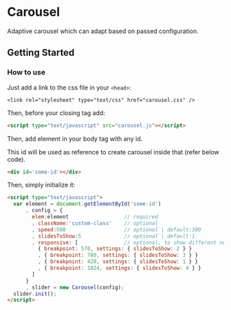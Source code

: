 # Carousel
Adaptive carousel which can adapt based on passed configuration.

## Getting Started

### How to use

Just add a link to the css file in your `<head>`:

```
<link rel="stylesheet" type="text/css" href="carousel.css" />
```

Then, before your closing <body> tag add:

```html
<script type="text/javascript" src="carousel.js"></script>
```

Then, add element in your body tag with any id. 

This id will be used as reference to create carousel inside that (refer below code).

```html
<div id='some-id'></div>
```

Then, simply initialize it:

```html
<script type="text/javascript">
  var element = document.getElementById('some-id')
      , config = { 
        elem:element                  // required
        , className:'custom-class'    // optional 
        , speed:500                   // optional | default:300
        , slidesToShow:5              // optional | default:1
        , responsive: [               // optional, to show different number of slides based on width
          { breakpoint: 570, settings: { slidesToShow: 2 } }
          , { breakpoint: 780, settings: { slidesToShow: 3 } }
          , { breakpoint: 420, settings: { slidesToShow: 1 } }
          , { breakpoint: 1024, settings: { slidesToShow: 4 } }
        ]
      }
      , slider = new Carousel(config);
  slider.init();
</script>
```
